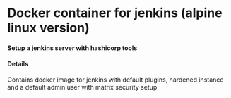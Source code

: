# Docker container for jenkins (alpine linux version)

#### Setup a jenkins server with hashicorp tools

#### Details
Contains docker image for jenkins with default plugins, hardened instance and a default admin user with matrix security setup